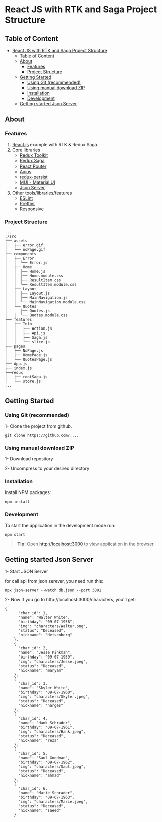 # React JS with RTK and Saga Project Structure

## Table of Content

- [React JS with RTK and Saga Project Structure](#react-js-with-rtk-and-saga-project-structure)
  - [Table of Content](#table-of-content)
  - [About](#about)
    - [Features](#features)
    - [Project Structure](#project-structure)
  - [Getting Started](#getting-started)
    - [Using Git (recommended)](#using-git-recommended)
    - [Using manual download ZIP](#using-manual-download-zip)
    - [Installation](#installation)
    - [Development](#development)
  - [Getting started Json Server](#getting-started-json-server)

## About

### Features

1. [React.js](https://reactjs.org/) example with RTK & Redux Saga.
2. Core libraries
   - [Redux Toolkit](https://redux-toolkit.js.org/)
   - [Redux Saga](https://redux-saga.js.org/)
   - [React Router](https://reactrouter.com/)
   - [Axios](https://github.com/axios/axios)
   - [redux-persist](https://www.npmjs.com/package/redux-persist)
   - [MUI - Material UI](https://mui.com/)
   - [Json Server](https://www.npmjs.com/package/json-server)
3. Other tools/libraries/features
   - [ESLint](https://eslint.org/)
   - [Prettier](https://eslint.org/)
   - Responsive

### Project Structure

```shell
...
./src
├── assets
│   ├── error.gif
│   └── noPage.gif
├── components
│   ├── Error
│   │  └── Error.js
│   ├── Home
│   │  ├── Home.js
│   │  ├── Home.module.css
│   │  ├── ResultItem.css
│   │  └── ResultItem.module.css
│   ├── Layout
│   │  ├── Layout.js
│   │  ├── MainNavigation.js
│   │  └── MainNavigation.module.css
│   └── Quotes
│      ├── Quotes.js
│   │  └── Quotes.module.css
├── features
│   ├── Info
│   │   ├── Action.js
│   │   ├── Api.js
│   │   ├── Saga.js
│   │   └── slice.js
├── pages
│   ├── NoPage.js
│   ├── HomePage.js
│   └── QuotesPage.js
├── App.js
├── index.js
├──redux
│   ├── rootSaga.js
│   └── store.js
...
```

## Getting Started

### Using Git (recommended)

1- Clone the project from github.

```
git clone https://github.com/....
```

### Using manual download ZIP

1- Download repository

2- Uncompress to your desired directory

### Installation

Install NPM packages:

```shell
npm install
```

### Development

To start the application in the development mode run:

```shell
npm start
```

> **Tip:** Open [http://localhost:3000](http://localhost:3000) to view application in the browser.

## Getting started Json Server

1- Start JSON Server

for call api from json serever, you need run this:
```
npx json-server --watch db.json --port 3001
```

2- Now if you go to http://localhost:3000/characters, you'll get:

```
{
      "char_id": 1,
      "name": "Walter White",
      "birthday": "09-07-1958",
      "img": "characters/Walter.png",
      "status": "Deceased",
      "nickname": "Heisenberg"
    },
    {
      "char_id": 2,
      "name": "Jesse Pinkman",
      "birthday": "09-07-1959",
      "img": "characters/Jesse.jpeg",
      "status": "Deceased",
      "nickname": "maryam"
    },
    {
      "char_id": 3,
      "name": "Skyler White",
      "birthday": "09-07-1960",
      "img": "characters/Skyler.jpeg",
      "status": "Deceased",
      "nickname": "narges"
    },
    {
      "char_id": 4,
      "name": "Hank Schrader",
      "birthday": "09-07-1961",
      "img": "characters/Hank.jpeg",
      "status": "Deceased",
      "nickname": "reza"
    },
    {
      "char_id": 5,
      "name": "Saul Goodman",
      "birthday": "09-07-1962",
      "img": "characters/Saul.jpeg",
      "status": "Deceased",
      "nickname": "ahmad"
    },
    {
      "char_id": 6,
      "name": "Marie Schrader",
      "birthday": "09-07-1963",
      "img": "characters/Marie.jpeg",
      "status": "Deceased",
      "nickname": "saeed"
    }
```
